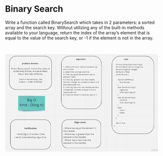 # Binary Search
Write a function called BinarySearch which takes in 2 parameters: a sorted array and the search key. Without utilizing any of the built-in methods available to your language, return the index of the array’s element that is equal to the value of the search key, or -1 if the element is not in the array.

<br>

![](https://github.com/AnwarAbbass/data-structures-and-algorithms/blob/master/img/code3.png?raw=true)